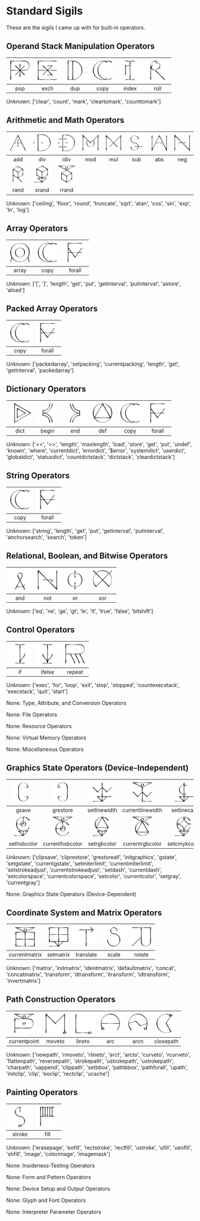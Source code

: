 # Standard Sigils
These are the sigils I came up with for built-in operators.
## Operand Stack Manipulation Operators
|![pop sigil](../images/sigil_pop.png)|![exch sigil](../images/sigil_exch.png)|![dup sigil](../images/sigil_dup.png)|![copy sigil](../images/sigil_copy.png)|![index sigil](../images/sigil_index.png)|![roll sigil](../images/sigil_roll.png)|
|:--:|:--:|:--:|:--:|:--:|:--:|
|pop|exch|dup|copy|index|roll|

Unknown: ['clear', 'count', 'mark', 'cleartomark', 'counttomark']
## Arithmetic and Math Operators
|![add sigil](../images/sigil_add.png)|![div sigil](../images/sigil_div.png)|![idiv sigil](../images/sigil_idiv.png)|![mod sigil](../images/sigil_mod.png)|![mul sigil](../images/sigil_mul.png)|![sub sigil](../images/sigil_sub.png)|![abs sigil](../images/sigil_abs.png)|![neg sigil](../images/sigil_neg.png)|
|:--:|:--:|:--:|:--:|:--:|:--:|:--:|:--:|
|add|div|idiv|mod|mul|sub|abs|neg|
|![rand sigil](../images/sigil_rand.png)|![srand sigil](../images/sigil_srand.png)|![rrand sigil](../images/sigil_rrand.png)|
|rand|srand|rrand|

Unknown: ['ceiling', 'floor', 'round', 'truncate', 'sqrt', 'atan', 'cos', 'sin', 'exp', 'ln', 'log']
## Array Operators
|![array sigil](../images/sigil_array.png)|![copy sigil](../images/sigil_copy.png)|![forall sigil](../images/sigil_forall.png)|
|:--:|:--:|:--:|
|array|copy|forall|

Unknown: ['[', ']', 'length', 'get', 'put', 'getinterval', 'putinterval', 'astore', 'aload']
## Packed Array Operators
|![copy sigil](../images/sigil_copy.png)|![forall sigil](../images/sigil_forall.png)|
|:--:|:--:|
|copy|forall|

Unknown: ['packedarray', 'setpacking', 'currentpacking', 'length', 'get', 'getinterval', 'packedarray']
## Dictionary Operators
|![dict sigil](../images/sigil_dict.png)|![begin sigil](../images/sigil_begin.png)|![end sigil](../images/sigil_end.png)|![def sigil](../images/sigil_def.png)|![copy sigil](../images/sigil_copy.png)|![forall sigil](../images/sigil_forall.png)|
|:--:|:--:|:--:|:--:|:--:|:--:|
|dict|begin|end|def|copy|forall|

Unknown: ['<<', '>>', 'length', 'maxlength', 'load', 'store', 'get', 'put', 'undef', 'known', 'where', 'currentdict', 'errordict', '$error', 'systemdict', 'userdict', 'globaldict', 'statusdict', 'countdictstack', 'dictstack', 'cleardictstack']
## String Operators
|![copy sigil](../images/sigil_copy.png)|![forall sigil](../images/sigil_forall.png)|
|:--:|:--:|
|copy|forall|

Unknown: ['string', 'length', 'get', 'put', 'getinterval', 'putinterval', 'anchorsearch', 'search', 'token']
## Relational, Boolean, and Bitwise Operators
|![and sigil](../images/sigil_and.png)|![not sigil](../images/sigil_not.png)|![or sigil](../images/sigil_or.png)|![xor sigil](../images/sigil_xor.png)|
|:--:|:--:|:--:|:--:|
|and|not|or|xor|

Unknown: ['eq', 'ne', 'ge', 'gt', 'le', 'lt', 'true', 'false', 'bitshift']
## Control Operators
|![if sigil](../images/sigil_if.png)|![ifelse sigil](../images/sigil_ifelse.png)|![repeat sigil](../images/sigil_repeat.png)|
|:--:|:--:|:--:|
|if|ifelse|repeat|

Unknown: ['exec', 'for', 'loop', 'exit', 'stop', 'stopped', 'countexecstack', 'execstack', 'quit', 'start']

None: Type, Attribute, and Conversion Operators

None: File Operators

None: Resource Operators

None: Virtual Memory Operators

None: Miscellaneous Operators
## Graphics State Operators (Device-Independent)
|![gsave sigil](../images/sigil_gsave.png)|![grestore sigil](../images/sigil_grestore.png)|![setlinewidth sigil](../images/sigil_setlinewidth.png)|![currentlinewidth sigil](../images/sigil_currentlinewidth.png)|![setlinecap sigil](../images/sigil_setlinecap.png)|![currentlinecap sigil](../images/sigil_currentlinecap.png)|![setlinejoin sigil](../images/sigil_setlinejoin.png)|![currentlinejoin sigil](../images/sigil_currentlinejoin.png)|
|:--:|:--:|:--:|:--:|:--:|:--:|:--:|:--:|
|gsave|grestore|setlinewidth|currentlinewidth|setlinecap|currentlinecap|setlinejoin|currentlinejoin|
|![sethsbcolor sigil](../images/sigil_sethsbcolor.png)|![currenthsbcolor sigil](../images/sigil_currenthsbcolor.png)|![setrgbcolor sigil](../images/sigil_setrgbcolor.png)|![currentrgbcolor sigil](../images/sigil_currentrgbcolor.png)|![setcmykcolor sigil](../images/sigil_setcmykcolor.png)|![currentcmykcolor sigil](../images/sigil_currentcmykcolor.png)|
|sethsbcolor|currenthsbcolor|setrgbcolor|currentrgbcolor|setcmykcolor|currentcmykcolor|

Unknown: ['clipsave', 'cliprestore', 'grestoreall', 'initgraphics', 'gstate', 'setgstate', 'currentgstate', 'setmiterlimit', 'currentmiterlimit', 'setstrokeadjust', 'currentstrokeadjust', 'setdash', 'currentdash', 'setcolorspace', 'currentcolorspace', 'setcolor', 'currentcolor', 'setgray', 'currentgray']

None: Graphics State Operators (Device-Dependent)
## Coordinate System and Matrix Operators
|![currentmatrix sigil](../images/sigil_currentmatrix.png)|![setmatrix sigil](../images/sigil_setmatrix.png)|![translate sigil](../images/sigil_translate.png)|![scale sigil](../images/sigil_scale.png)|![rotate sigil](../images/sigil_rotate.png)|
|:--:|:--:|:--:|:--:|:--:|
|currentmatrix|setmatrix|translate|scale|rotate|

Unknown: ['matrix', 'initmatrix', 'identmatrix', 'defaultmatrix', 'concat', 'concatmatrix', 'transform', 'dtransform', 'itransform', 'idtransform', 'invertmatrix']
## Path Construction Operators
|![currentpoint sigil](../images/sigil_currentpoint.png)|![moveto sigil](../images/sigil_moveto.png)|![lineto sigil](../images/sigil_lineto.png)|![arc sigil](../images/sigil_arc.png)|![arcn sigil](../images/sigil_arcn.png)|![closepath sigil](../images/sigil_closepath.png)|
|:--:|:--:|:--:|:--:|:--:|:--:|
|currentpoint|moveto|lineto|arc|arcn|closepath|

Unknown: ['newpath', 'rmoveto', 'rlineto', 'arct', 'arcto', 'curveto', 'rcurveto', 'flattenpath', 'reversepath', 'strokepath', 'ustrokepath', 'ustrokepath', 'charpath', 'uappend', 'clippath', 'setbbox', 'pathbbox', 'pathforall', 'upath', 'initclip', 'clip', 'eoclip', 'rectclip', 'ucache']
## Painting Operators
|![stroke sigil](../images/sigil_stroke.png)|![fill sigil](../images/sigil_fill.png)|
|:--:|:--:|
|stroke|fill|

Unknown: ['erasepage', 'eofill', 'rectstroke', 'rectfill', 'ustroke', 'ufill', 'ueofill', 'shfill', 'image', 'colorimage', 'imagemask']

None: Insideness-Testing Operators

None: Form and Pattern Operators

None: Device Setup and Output Operators

None: Glyph and Font Operators

None: Interpreter Parameter Operators

